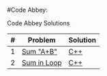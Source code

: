 #Code Abbey:

Code Abbey Solutions

| # | Problem | Solution | 
|----|-------------------|----------------------|
|1| [Sum "A+B"](http://www.codeabbey.com/index/task_view/sum-of-two) | [C++](001/main.cpp)
|2| [Sum in Loop](http://www.codeabbey.com/index/task_view/sum-in-loop) | [C++](002/main.cpp)
